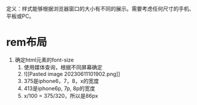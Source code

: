定义：样式能够根据浏览器窗口的大小有不同的展示。需要考虑任何尺寸的手机、平板或PC。

# rem布局
1. 确定html元素的font-size
	1. 使用媒体查询，根据不同屏幕确定
	2. ![[Pasted image 20230611101902.png]] 
	3. 375是iphone6，7，8，x的宽度
	4. 413是iphone6p, 7p, 8p的宽度
	5. x/100 = 375/320，所以是86px